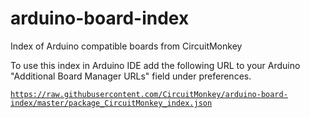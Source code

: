 # arduino-board-index
Index of Arduino compatible boards from CircuitMonkey

To use this index in Arduino IDE add the following URL to your Arduino "Additional Board Manager URLs" field under preferences.

<code>https://raw.githubusercontent.com/CircuitMonkey/arduino-board-index/master/package_CircuitMonkey_index.json</code>